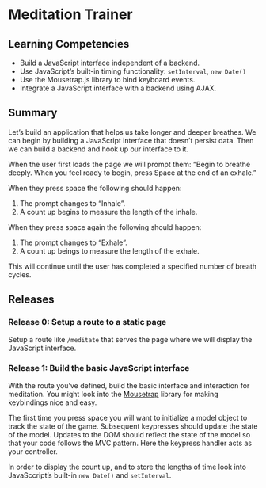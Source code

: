 # Meditation Trainer

## Learning Competencies

* Build a JavaScript interface independent of a backend.
* Use JavaScript’s built-in timing functionality: `setInterval`, `new Date()`
* Use the Mousetrap.js library to bind keyboard events.
* Integrate a JavaScript interface with a backend using AJAX.

## Summary

Let’s build an application that helps us take longer and deeper breathes. We can begin by building a JavaScript interface that
doesn’t persist data. Then we can build a backend and hook up our interface to it.

When the user first loads the page we will prompt them: “Begin to breathe deeply. When you feel ready to begin, press Space at
the end of an exhale.”

When they press space the following should happen:

1. The prompt changes to “Inhale”.
2. A count up begins to measure the length of the inhale.

When they press space again the following should happen:

1. The prompt changes to “Exhale”.
2. A count up beings to measure the length of the exhale.

This will continue until the user has completed a specified number of breath cycles.

## Releases

### Release 0: Setup a route to a static page

Setup a route like `/meditate` that serves the page where we will display the JavaScript interface.

### Release 1: Build the basic JavaScript interface

With the route you’ve defined, build the basic interface and interaction for meditation.
You might look into the [Mousetrap](craig.is/killing/mice) library for making keybindings nice and easy.

The first time you press space you will want to initialize a model object to track the state of the game.
Subsequent keypresses should update the state of the model. Updates to the DOM should reflect the state of
the model so that your code follows the MVC pattern. Here the keypress handler acts as your controller.

In order to display the count up, and to store the lengths of time look into JavaSccript’s built-in
`new Date()` and `setInterval`.
